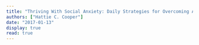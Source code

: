 ```yaml
---
title: "Thriving With Social Anxiety: Daily Strategies for Overcoming Anxiety and Building Self-Confidence"
authors: ["Hattie C. Cooper"]
date: "2017-01-13"
display: true
read: true
---
```


